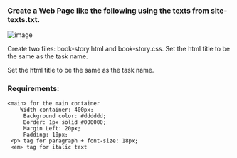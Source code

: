### Create a Web Page like the following using the texts from site-texts.txt.

![image](https://github.com/nsinorov/SoftUniMainPath/assets/45227327/0de4a140-0d7a-480e-8edd-6be84772ed8f)

Create two files: book-story.html and book-story.css. Set the html title to be the same as the task name. 

Set the html title to be the same as the task name.

### Requirements:

    <main> for the main container
        Width container: 400px;
         Background color: #dddddd;
         Border: 1px solid #000000;
         Margin Left: 20px;
         Padding: 10px;
     <p> tag for paragraph + font-size: 18px;
     <em> tag for italic text
